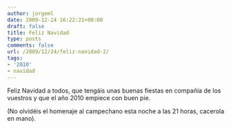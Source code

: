 ```yaml
---
author: jorgeml
date: 2009-12-24 16:22:21+00:00
draft: false
title: Feliz Navidad
type: posts
comments: false
url: /2009/12/24/feliz-navidad-2/
tags:
- '2010'
- navidad
---
```


Feliz Navidad a todos, que tengáis unas buenas fiestas en compañía de los vuestros y que el año 2010 empiece con buen pie.

(No olvidéis el homenaje al campechano esta noche a las 21 horas, cacerola en mano).
